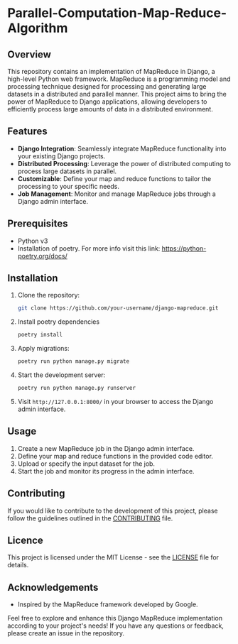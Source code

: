 # Parallel-Computation-Map-Reduce-Algorithm


## Overview

This repository contains an implementation of MapReduce in Django, a high-level Python web framework. MapReduce is a programming model and processing technique designed for processing and generating large datasets in a distributed and parallel manner. This project aims to bring the power of MapReduce to Django applications, allowing developers to efficiently process large amounts of data in a distributed environment.

## Features

- **Django Integration**: Seamlessly integrate MapReduce functionality into your existing Django projects.
- **Distributed Processing**: Leverage the power of distributed computing to process large datasets in parallel.
- **Customizable**: Define your map and reduce functions to tailor the processing to your specific needs.
- **Job Management**: Monitor and manage MapReduce jobs through a Django admin interface.

## Prerequisites
  - Python v3
  - Installation of poetry. For more info visit this link: https://python-poetry.org/docs/

## Installation

1. Clone the repository:

    ```bash
    git clone https://github.com/your-username/django-mapreduce.git
    ```

2. Install poetry dependencies
    ```bash
    poetry install
    ```

3. Apply migrations:

    ```bash
    poetry run python manage.py migrate
    ```

4. Start the development server:

    ```bash
    poetry run python manage.py runserver
    ```

5. Visit `http://127.0.0.1:8000/` in your browser to access the Django admin interface.

## Usage

1. Create a new MapReduce job in the Django admin interface.
2. Define your map and reduce functions in the provided code editor.
3. Upload or specify the input dataset for the job.
4. Start the job and monitor its progress in the admin interface.

## Contributing
If you would like to contribute to the development of this project, please follow the guidelines outlined in the [CONTRIBUTING](./CONTRIBUTING.md) file.

## Licence
This project is licensed under the MIT License - see the [LICENSE](./LICENSE) file for details.

## Acknowledgements
 - Inspired by the MapReduce framework developed by Google.

Feel free to explore and enhance this Django MapReduce implementation according to your project's needs! If you have any questions or feedback, please create an issue in the repository.

